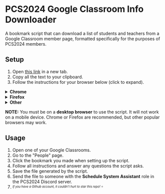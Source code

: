 # PCS2024 Google Classroom Info Downloader
A bookmark script that can download a list of students and teachers from a Google Classroom member page, formatted specifically for the purposes of PCS2024 members. 

## Setup
1. Open [this link](https://raw.githubusercontent.com/PCS24/Google-Classroom-Info-Downloader/main/bookmark.js) in a new tab.
2. Copy all the text to your clipboard.
3. Follow the instructions for your browser below (click to expand).
<details>
<summary><strong>Chrome</strong></summary>
<ol>
  <li>Make sure your bookmarks bar is showing. If it isn't, make sure the setting shown below is enabled.</li>
  <ul><li><img src="https://i.imgur.com/QmpStaG.png" width=300px></li></ul>
  <li>Right-click your bookmarks bar and click "Add page".</li>
  <ul><li><img src="https://i.imgur.com/ozyiSdp.png" height=200px></li></ul>
  <li>In the menu that appears, click the URL box. Delete any existing URL and paste the code you copied in step 1. Then click "Save".</li>
  <ul><li><img src="https://i.imgur.com/ifrgvDQ.png"></li></ul>
</ol>
</details>
<details>
<summary><strong>Firefox</strong></summary>
<ol>
  <li>Make sure your bookmarks bar is showing. If it isn't, refer to the guide <a href=https://support.mozilla.org/en-US/kb/bookmarks-toolbar-display-favorite-websites>here</a>.</li>
  <li>Right-click your bookmarks bar and click "Add Bookmark".</li>
  <ul><li><img src="https://i.imgur.com/k1RxoYS.png"></li></ul>
  <li>In the menu that appears, click the URL box. Delete any existing URL and paste the code you copied in step 1. Then click "Save".</li>
  <ul><li><img src="https://i.imgur.com/LxOQjiD.png"></li></ul>
</ol>
</details>
<details><summary><strong>Other</strong></summary>Create a new bookmark in your bookmarks bar. Find out how to edit the URL. Replace the URL with the code you copied in step 1 and save the bookmark.</details>

**NOTE:** You must be on a __desktop browser__ to use the script. It will not work on a mobile device. Chrome or Firefox are recommended, but other popular browsers may work.

## Usage

1. Open one of your Google Classrooms.
2. Go to the "People" page.
3. Click the bookmark you made when setting up the script.
4. Follow all instructions and answer any questions the script asks.
5. Save the file generated by the script.
6. Send the file to someone with the **Schedule System Assistant** role in the PCS2024 Discord server. 
7. <sup><sub>*If you have a Github account, it couldn't hurt to star this repo!* :star:<sub><sup>
